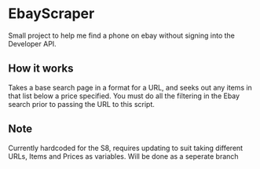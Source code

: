 # EbayScraper

Small project to help me find a phone on ebay without signing into the Developer API.

## How it works

Takes a base search page in a format for a URL, and seeks out any items in that list below a price specified. You must do all the filtering in the Ebay search prior to passing the URL to this script.

## Note

Currently hardcoded for the S8, requires updating to suit taking different URLs, Items and Prices as variables. Will be done as a seperate branch